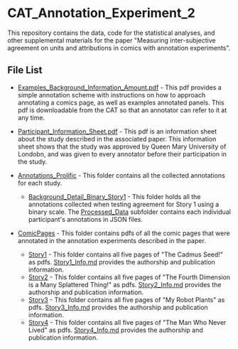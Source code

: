 # CAT_Annotation_Experiment_2

This repository contains the data, code for the statistical analyses, and other supplemental materials for the paper "Measuring inter-subjective agreement on units and attributions in comics with annotation experiments".

## File List


* [Examples_Background_Information_Amount.pdf](Examples_Background_Information_Amount.pdf) - This pdf provides a simple annotation scheme with instructions on how to approach annotating a comics page, as well as examples annotated panels. This pdf is downloadable from the CAT so that an annotator can refer to it at any time.

* [Participant_Information_Sheet.pdf](Participant_Information_Sheet.pdf) - This pdf is an information sheet about the study described in the associated paper. This information sheet shows that the study was approved by Queen Mary University of Londobn, and was given to every annotator before their participation in the study.

* [Annotations_Prolific](Annotations_Prolific) - This folder contains all the collected annotations for each study.
  
  * [Background_Detail_Binary_Story1](Background_Detail_Binary_Story1) - This folder holds all the annotations collected when testing agreement for Story 1 using a binary scale. The [Processed_Data](Processed_Data) subfolder contains each individual participant's annotations in JSON files. 

* [ComicPages](ComicPages) - This folder contains pdfs of all the comic pages that were annotated in the annotation experiments described in the paper. 

  * [Story1](ComicPages/Story1) - This folder contains all five pages of "The Cadmus Seed!" as pdfs. [Story1_Info.md](ComicPages/Story1/Story1_Info.md) provides the authorship and publication information. 
  * [Story2](ComicPages/Story2) - This folder contains all five pages of "The Fourth Dimension is a Many Splattered Thing!" as pdfs. [Story2_Info.md](ComicPages/Story2/Story2_Info.md) provides the authorship and publication information.
  * [Story3](ComicPages/Story3) - This folder contains all five pages of "My Robot Plants" as pdfs. [Story3_Info.md](ComicPages/Story3/Story3_Info.md) provides the authorship and publication information.
  * [Story4](ComicPages/Story4) - This folder contains all five pages of "The Man Who Never Lived" as pdfs. [Story4_Info.md](ComicPages/Story4/Story4_Info.md) provides the authorship and publication information.





